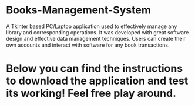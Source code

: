 # Books-Management-System
A Tkinter based PC/Laptop application used to effectively manage any library and corresponding operations. It was developed with great software design and effective data management techniques. Users can create their own accounts and interact with software for any book transactions.

# Below you can find the instructions to download the application and test its working! Feel free play around.
